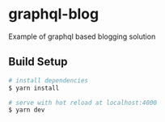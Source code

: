 # graphql-blog
Example of graphql based blogging solution

## Build Setup

``` bash
# install dependencies
$ yarn install

# serve with hot reload at localhost:4000
$ yarn dev
